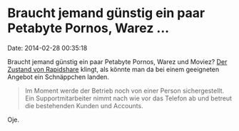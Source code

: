 Braucht jemand günstig ein paar Petabyte Pornos, Warez \...
===========================================================

Date: 2014-02-28 00:35:18

Braucht jemand günstig ein paar Petabyte Pornos, Warez und Moviez? [Der
Zustand von
Rapidshare](http://www.pctipp.ch/news/firmen/artikel/rapidshare-ohne-fuehrung-und-angestellte-70690/)
klingt, als könnte man da bei einem geeigneten Angebot ein Schnäppchen
landen.

> Im Moment werde der Betrieb noch von einer Person sichergestellt. Ein
> Supportmitarbeiter nimmt nach wie vor das Telefon ab und betreut die
> bestehenden Kunden und Accounts.

Oje.
